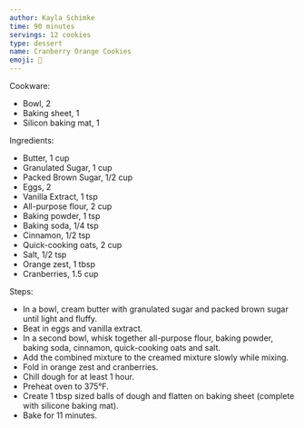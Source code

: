 ```yaml
---
author: Kayla Schimke
time: 90 minutes
servings: 12 cookies
type: dessert
name: Cranberry Orange Cookies
emoji: 🍪
---
```


Cookware:

- Bowl, 2
- Baking sheet, 1
- Silicon baking mat, 1

Ingredients:

- Butter, 1 cup
- Granulated Sugar, 1 cup
- Packed Brown Sugar, 1/2 cup
- Eggs, 2
- Vanilla Extract, 1 tsp
- All-purpose flour, 2 cup
- Baking powder, 1 tsp
- Baking soda, 1/4 tsp
- Cinnamon, 1/2 tsp
- Quick-cooking oats, 2 cup
- Salt, 1/2 tsp
- Orange zest, 1 tbsp
- Cranberries, 1.5 cup

Steps:

- In a bowl, cream butter with granulated sugar and packed brown sugar until light and fluffy.
- Beat in eggs and vanilla extract.
- In a second bowl, whisk together all-purpose flour, baking powder, baking soda, cinnamon, quick-cooking oats and salt.
- Add the combined mixture to the creamed mixture slowly while mixing.
- Fold in orange zest and cranberries.
- Chill dough for at least 1 hour.
- Preheat oven to 375°F.
- Create 1 tbsp sized balls of dough and flatten on baking sheet (complete with silicone baking mat).
- Bake for 11 minutes.
